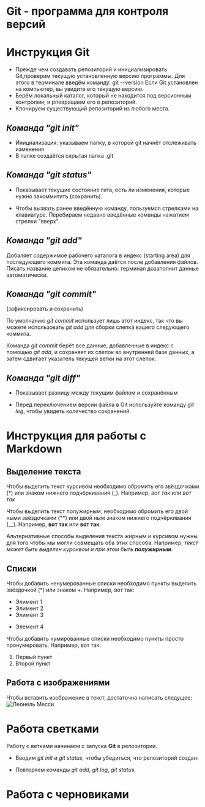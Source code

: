 **Git - программа для контроля версий**
=========
# Инструкция Git


* Прежде чем создавать репозиторий и инициализировать Git,проверим текущую установленную версию программы. Для этого в терминале введём команду: git --version
Если Git установлен на компьютер, вы увидите его текущую версию. 
* Берём локальный каталог, который не находится под версионным контролем, и рпевращаем его в репозиторий.
* Клонируем существующий репозиторий из любого места.


*Команда "git init"*
------
* Инициализация: указываем папку, в которой git начнёт отслеживать изменения
* В папке создаётся скрытая папка .git 

*Команда "git status"*
----------
* Показывает текущие состояние гита, есть ли изменения, которые нужно закоммитить (сохранить).

* Чтобы вызвать ранее введённую команду, пользуемся стрелками на клавиатуре. Перебираем недавно введённые команды нажатием стрелки "вверх".

*Команда "git add"*
-----------

 Добаляет содержимое рабочего каталога в индекс (starting area) для последующего коммита. Эта команда даётся после добавления файлов. Писать название целиком не обязательно: терминал дозаполнит данные автоматически.

*Команда "git commit"*
---
(зафиксировать и сохранить)

По умолчанию *git commit* использует лишь этот индекс, так что вы можете использовать *git add* для сборки слепка вашего следующего коммита.

Команда *git commit* берёт все данные, добавленные в индекс с помощью *git add*, и сохраняет их слепок во внутренней базе данных, а затем сдвигает указатель текущей ветки на этот слепок.   

*Команда "git diff"*
--

* Показывает разницу между текущим файлом и сохранённым 

* Перед переключением версии файла в Git используйте команду *git log*, чтобы увидеть количество сохранений. 

# Инструкция для работы с Markdown

## Выделение текста

Чтобы выделить текст курсивом необходимо обромить его звёздочками (*) или знаком нижнего подчёркивания (_). Например, *вот так* или _вот так_


Чтобы выделить текст полужирным, необходимо обромить его двой ными звёздочками (**) или двой ным знаком нижнего подчёркивания (__). Например, **вот так** или __вот так__.

Альтернативные способы выделения текста жирным и курсивом нужны для того чтобы мы могли совмещать оба этих способа. Например, _текст может быть выделен курсивом и при этом быть **полужирным**_.



## Списки

Чтобы добавить ненумерованные списки необходимо пункты выделить звёздочкой (*) или знаком +. Например, вот так:

* Элимент 1
* Элимент 2
* Элимент 3
+ Элемент 4

Чтобы добавить нумированные списки необходимо пункты просто пронумеровать. Например, вот так:
1. Первый пункт
2. Второй пункт


## Работа с изображениями

Чтобы вставить изображение в текст, достаточно написать следущее:
![Леонель Месси](messi.jpg)

# Работа светками

Работу с ветками начинаем с запуска **Git** 
в репозитории. 

* Вводим *git init* и *git status*, чтобы убедиться,
что репозиторий создан.

* Повторяем команды *git add*, *git log*, 
*git status*.

# Работа с черновиками






